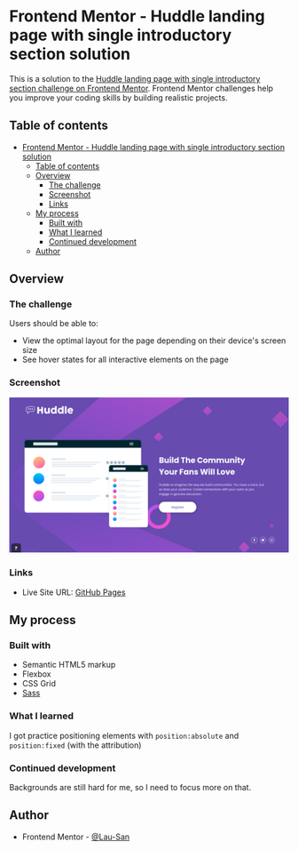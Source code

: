 # Frontend Mentor - Huddle landing page with single introductory section solution

This is a solution to the [Huddle landing page with single introductory section challenge on Frontend Mentor](https://www.frontendmentor.io/challenges/huddle-landing-page-with-a-single-introductory-section-B_2Wvxgi0). Frontend Mentor challenges help you improve your coding skills by building realistic projects. 

## Table of contents

- [Frontend Mentor - Huddle landing page with single introductory section solution](#frontend-mentor---huddle-landing-page-with-single-introductory-section-solution)
  - [Table of contents](#table-of-contents)
  - [Overview](#overview)
    - [The challenge](#the-challenge)
    - [Screenshot](#screenshot)
    - [Links](#links)
  - [My process](#my-process)
    - [Built with](#built-with)
    - [What I learned](#what-i-learned)
    - [Continued development](#continued-development)
  - [Author](#author)

## Overview

### The challenge

Users should be able to:

- View the optimal layout for the page depending on their device's screen size
- See hover states for all interactive elements on the page

### Screenshot

![](./screenshots/screenshot-desktop.png)

### Links

<!-- TODO: Solution URL -->
<!-- - Solution URL: [Add solution URL here](https://your-solution-url.com) -->
- Live Site URL: [GitHub Pages](https://lau-san.github.io/fm-huddle-landing-page/)

## My process

### Built with

- Semantic HTML5 markup
- Flexbox
- CSS Grid
- [Sass](https://sass-lang.com)

### What I learned

I got practice positioning elements with `position:absolute` and `position:fixed` (with the attribution)

### Continued development

Backgrounds are still hard for me, so I need to focus more on that.

## Author

- Frontend Mentor - [@Lau-San](https://www.frontendmentor.io/profile/Lau-San)